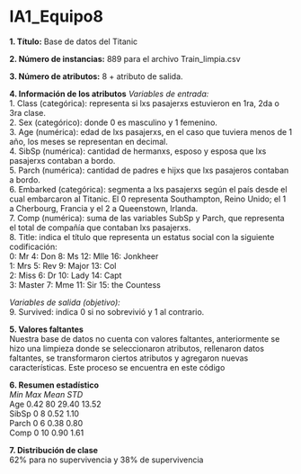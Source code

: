# IA1_Equipo8
**1. Título:** Base de datos del Titanic
   
**2. Número de instancias:** 889 para el archivo Train_limpia.csv
   
**3. Número de atributos:** 8 + atributo de salida.
   
**4. Información de los atributos**
   *Variables de entrada:*<br>
      1. Class (categórica): representa si lxs pasajerxs estuvieron en 1ra, 2da o 3ra clase.  <br>
      2. Sex (categórico): donde 0 es masculino y 1 femenino.  <br>
      3. Age (numérica): edad de lxs pasajerxs, en el caso que tuviera menos de 1 año, los meses se representan en decimal.  <br>
      4. SibSp (numérica): cantidad de hermanxs, esposo y esposa que lxs pasajerxs contaban a bordo.  <br>
      5. Parch (numérica): cantidad de padres e hijxs que lxs pasajeros contaban a bordo.  <br>
      6. Embarked (categórica): segmenta a lxs pasajerxs según el país desde el cual embarcaron al Titanic. El 0 representa Southampton, Reino Unido; el 1 a Cherbourg, Francia y el 2 a Queenstown, Irlanda.  <br>
      7. Comp (numérica): suma de las variables SubSp y Parch, que representa el total de compañía que contaban lxs pasajerxs.  <br>
      8. Title: indica el título que representa un estatus social con la siguiente codificación:  <br>
          0: Mr		4: Don      8: Ms        12: Mlle            16: Jonkheer  <br>
          1: Mrs	5: Rev      9: Major     13: Col  <br>
          2: Miss	6: Dr       10: Lady     14: Capt  <br>
          3: Master	7: Mme      11: Sir      15: the Countess<br>  
         		
   *Variables de salida (objetivo):*  <br>
      9. Survived: indica 0 si no sobrevivió y 1 al contrario.  <br>
          
**5. Valores faltantes**  <br>
Nuestra base de datos no cuenta con valores faltantes, anteriormente se hizo una limpieza donde se seleccionaron atributos, rellenaron datos faltantes, se transformaron ciertos atributos y agregaron nuevas características. Este proceso se encuentra en este código  <br>

**6. Resumen estadístico**  <br>
		*Min      Max     Mean 	  STD*  <br>
Age		0.42	  80      29.40	  13.52   <br>
SibSp		0	  8	  0.52	  1.10  <br>
Parch		0	  6	  0.38	  0.80  <br>
Comp		0	  10      0.90	  1.61  <br>

**7. Distribución de clase**  
62% para no supervivencia y 38% de supervivencia

